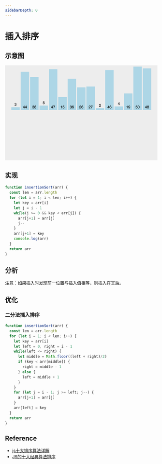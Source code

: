 ```yaml
---
sidebarDepth: 0
---
```


# 插入排序

## 示意图

![插入排序示意图](./index.gif)

## 实现

```js
function insertionSort(arr) {
  const len = arr.length
  for (let i = 1; i < len; i++) {
    let key = arr[i]
    let j = i - 1
    while(j >= 0 && key < arr[j]) {
      arr[j+1] = arr[j]
      j--
    }
    arr[j+1] = key
    console.log(arr)
  }
  return arr
}
```

## 分析

注意：如果插入时发现前一位置与插入值相等，则插入在其后。

## 优化

### 二分法插入排序

```js
function insertionSort(arr) {
  const len = arr.length
  for (let i = 1; i < len; i++) {
    let key = arr[i]
    let left = 0, right = i - 1
    while(left <= right) {
      let middle = Math.floor((left + right)/2)
      if (key < arr[middle]) {
        right = middle - 1
      } else {
        left = middle + 1
      }
    }
    for (let j = i - 1; j >= left; j--) {
      arr[j+1] = arr[j]
    }
    arr[left] = key
  }
  return arr
}
```

## Reference

- [js十大排序算法详解](https://www.cnblogs.com/liyongshuai/p/7197962.html)
- [JS的十大经典算法排序](https://www.cnblogs.com/dushao/p/6004883.html)
